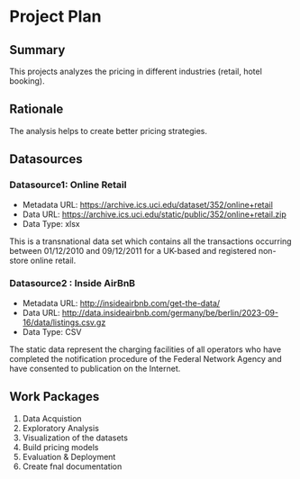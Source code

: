 # Project Plan

## Summary
This projects analyzes the pricing in different industries (retail, hotel booking).

## Rationale
The analysis helps to create better pricing strategies. 

## Datasources

### Datasource1: Online Retail
* Metadata URL: https://archive.ics.uci.edu/dataset/352/online+retail
* Data URL: https://archive.ics.uci.edu/static/public/352/online+retail.zip
* Data Type: xlsx

This is a transnational data set which contains all the transactions occurring between 01/12/2010 and 09/12/2011 for a UK-based and registered non-store online retail.

### Datasource2 : Inside AirBnB
* Metadata URL: http://insideairbnb.com/get-the-data/
* Data URL: http://data.insideairbnb.com/germany/be/berlin/2023-09-16/data/listings.csv.gz
* Data Type: CSV

The static data represent the charging facilities of all operators who have completed the notification procedure of the Federal Network Agency and have consented to publication on the Internet.

## Work Packages
1.  Data Acquistion
2.	Exploratory Analysis
3.	Visualization of the datasets
4.	Build pricing models
5.  Evaluation & Deployment
6.  Create fnal documentation
